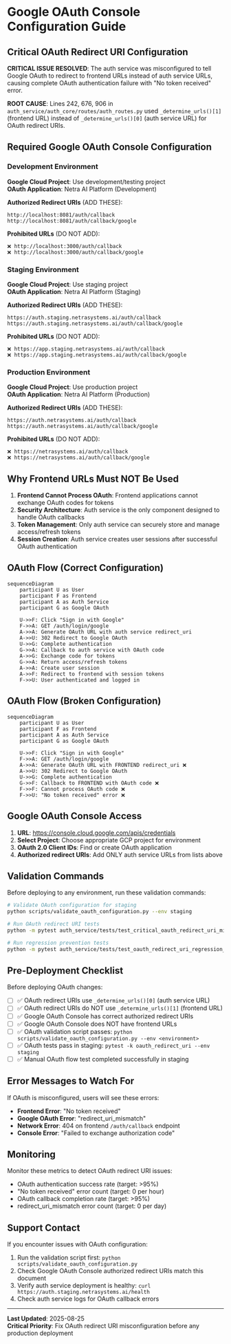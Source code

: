 # Google OAuth Console Configuration Guide

## Critical OAuth Redirect URI Configuration

**CRITICAL ISSUE RESOLVED**: The auth service was misconfigured to tell Google OAuth to redirect to frontend URLs instead of auth service URLs, causing complete OAuth authentication failure with "No token received" error.

**ROOT CAUSE**: Lines 242, 676, 906 in `auth_service/auth_core/routes/auth_routes.py` used `_determine_urls()[1]` (frontend URL) instead of `_determine_urls()[0]` (auth service URL) for OAuth redirect URIs.

## Required Google OAuth Console Configuration

### Development Environment

**Google Cloud Project**: Use development/testing project  
**OAuth Application**: Netra AI Platform (Development)

**Authorized Redirect URIs** (ADD THESE):
```
http://localhost:8081/auth/callback
http://localhost:8081/auth/callback/google
```

**Prohibited URLs** (DO NOT ADD):
```
❌ http://localhost:3000/auth/callback
❌ http://localhost:3000/auth/callback/google
```

### Staging Environment  

**Google Cloud Project**: Use staging project  
**OAuth Application**: Netra AI Platform (Staging)

**Authorized Redirect URIs** (ADD THESE):
```
https://auth.staging.netrasystems.ai/auth/callback
https://auth.staging.netrasystems.ai/auth/callback/google
```

**Prohibited URLs** (DO NOT ADD):
```
❌ https://app.staging.netrasystems.ai/auth/callback
❌ https://app.staging.netrasystems.ai/auth/callback/google
```

### Production Environment

**Google Cloud Project**: Use production project  
**OAuth Application**: Netra AI Platform (Production)

**Authorized Redirect URIs** (ADD THESE):
```
https://auth.netrasystems.ai/auth/callback
https://auth.netrasystems.ai/auth/callback/google
```

**Prohibited URLs** (DO NOT ADD):
```
❌ https://netrasystems.ai/auth/callback
❌ https://netrasystems.ai/auth/callback/google
```

## Why Frontend URLs Must NOT Be Used

1. **Frontend Cannot Process OAuth**: Frontend applications cannot exchange OAuth codes for tokens
2. **Security Architecture**: Auth service is the only component designed to handle OAuth callbacks
3. **Token Management**: Only auth service can securely store and manage access/refresh tokens
4. **Session Creation**: Auth service creates user sessions after successful OAuth authentication

## OAuth Flow (Correct Configuration)

```mermaid
sequenceDiagram
    participant U as User
    participant F as Frontend
    participant A as Auth Service
    participant G as Google OAuth
    
    U->>F: Click "Sign in with Google"
    F->>A: GET /auth/login/google
    A->>A: Generate OAuth URL with auth service redirect_uri
    A->>U: 302 Redirect to Google OAuth
    U->>G: Complete authentication
    G->>A: Callback to auth service with OAuth code
    A->>G: Exchange code for tokens
    G->>A: Return access/refresh tokens
    A->>A: Create user session
    A->>F: Redirect to frontend with session tokens
    F->>U: User authenticated and logged in
```

## OAuth Flow (Broken Configuration)

```mermaid
sequenceDiagram
    participant U as User
    participant F as Frontend
    participant A as Auth Service
    participant G as Google OAuth
    
    U->>F: Click "Sign in with Google"
    F->>A: GET /auth/login/google
    A->>A: Generate OAuth URL with FRONTEND redirect_uri ❌
    A->>U: 302 Redirect to Google OAuth
    U->>G: Complete authentication
    G->>F: Callback to FRONTEND with OAuth code ❌
    F->>F: Cannot process OAuth code ❌
    F->>U: "No token received" error ❌
```

## Google OAuth Console Access

1. **URL**: https://console.cloud.google.com/apis/credentials
2. **Select Project**: Choose appropriate GCP project for environment
3. **OAuth 2.0 Client IDs**: Find or create OAuth application
4. **Authorized redirect URIs**: Add ONLY auth service URLs from lists above

## Validation Commands

Before deploying to any environment, run these validation commands:

```bash
# Validate OAuth configuration for staging
python scripts/validate_oauth_configuration.py --env staging

# Run OAuth redirect URI tests
python -m pytest auth_service/tests/test_critical_oauth_redirect_uri_misconfiguration.py -v

# Run regression prevention tests  
python -m pytest auth_service/tests/test_oauth_redirect_uri_regression_prevention.py -v
```

## Pre-Deployment Checklist

Before deploying OAuth changes:

- [ ] ✅ OAuth redirect URIs use `_determine_urls()[0]` (auth service URL)  
- [ ] ✅ OAuth redirect URIs do NOT use `_determine_urls()[1]` (frontend URL)
- [ ] ✅ Google OAuth Console has correct authorized redirect URIs
- [ ] ✅ Google OAuth Console does NOT have frontend URLs
- [ ] ✅ OAuth validation script passes: `python scripts/validate_oauth_configuration.py --env <environment>`
- [ ] ✅ OAuth tests pass in staging: `pytest -k oauth_redirect_uri --env staging`
- [ ] ✅ Manual OAuth flow test completed successfully in staging

## Error Messages to Watch For

If OAuth is misconfigured, users will see these errors:

- **Frontend Error**: "No token received" 
- **Google OAuth Error**: "redirect_uri_mismatch"
- **Network Error**: 404 on frontend `/auth/callback` endpoint
- **Console Error**: "Failed to exchange authorization code"

## Monitoring

Monitor these metrics to detect OAuth redirect URI issues:

- OAuth authentication success rate (target: >95%)
- "No token received" error count (target: 0 per hour)  
- OAuth callback completion rate (target: >95%)
- redirect_uri_mismatch error count (target: 0 per day)

## Support Contact

If you encounter issues with OAuth configuration:

1. Run the validation script first: `python scripts/validate_oauth_configuration.py`
2. Check Google OAuth Console authorized redirect URIs match this document  
3. Verify auth service deployment is healthy: `curl https://auth.staging.netrasystems.ai/health`
4. Check auth service logs for OAuth callback errors

---

**Last Updated**: 2025-08-25  
**Critical Priority**: Fix OAuth redirect URI misconfiguration before any production deployment